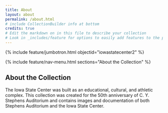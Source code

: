 ```yaml
---
title: About
layout: about
permalink: /about.html
# include CollectionBuilder info at bottom
credits: true
# Edit the markdown on in this file to describe your collection
# Look in _includes/feature for options to easily add features to the page
---
```


{% include feature/jumbotron.html objectid="iowastatecenter2" %} 

{% include feature/nav-menu.html sections="About the Collection" %}

## About the Collection

The Iowa State Center was built as an educational, cultural, and athletic complex. This collection was created for the 50th anniversary of C. Y. Stephens Auditorium and contains images and documentation of both Stephens Auditorium and the Iowa State Center.
